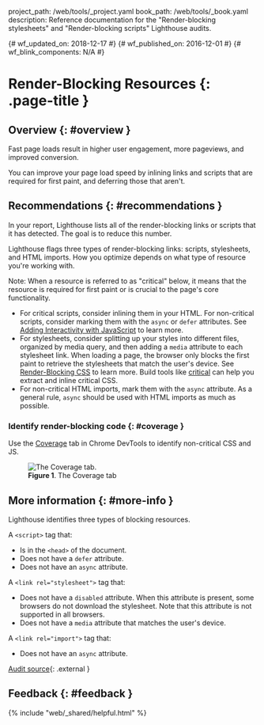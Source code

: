 project_path: /web/tools/_project.yaml
book_path: /web/tools/_book.yaml
description: Reference documentation for the "Render-blocking stylesheets" and "Render-blocking scripts" Lighthouse audits.

{# wf_updated_on: 2018-12-17 #}
{# wf_published_on: 2016-12-01 #}
{# wf_blink_components: N/A #}

# Render-Blocking Resources {: .page-title }

## Overview {: #overview }

Fast page loads result in higher user engagement, more pageviews, and
improved conversion.

You can improve your page load speed by inlining links and scripts that
are required for first paint, and deferring those that aren't.

## Recommendations {: #recommendations }

In your report, Lighthouse lists all of the render-blocking links or scripts
that it has detected. The goal is to reduce this number.

Lighthouse flags three types of render-blocking links: scripts, stylesheets, and HTML
imports. How you optimize depends on what type of resource you're working with.

Note: When a resource is referred to as "critical" below, it means that the
resource is required for first paint or is crucial to the page's core
functionality.

[addy]: https://github.com/addyosmani/critical/

* For critical scripts, consider inlining them in your HTML. For non-critical
  scripts, consider marking them with the `async` or `defer` attributes.
  See [Adding Interactivity with JavaScript][js] to learn more.
* For stylesheets, consider splitting up your styles into different files,
  organized by media query, and then adding a `media` attribute to each
  stylesheet link. When loading a page, the browser only blocks the first
  paint to retrieve the stylesheets that match the user's device. See
  [Render-Blocking CSS][css] to learn more. Build tools like [critical][addy] can help you
  extract and inline critical CSS.
* For non-critical HTML imports, mark them with the `async` attribute. As a
  general rule, `async` should be used with HTML imports as much as possible.

[js]: /web/fundamentals/performance/critical-rendering-path/adding-interactivity-with-javascript
[css]: /web/fundamentals/performance/critical-rendering-path/render-blocking-css

### Identify render-blocking code {: #coverage }

Use the [Coverage](/web/updates/2017/04/devtools-release-notes#coverage) tab in Chrome
DevTools to identify non-critical CSS and JS.

<figure>
  <img src="/web/updates/images/2017/04/coverage.png"
       alt="The Coverage tab."/>
  <figcaption>
    <b>Figure 1</b>. The Coverage tab
  </figcaption>
</figure>

## More information {: #more-info }

Lighthouse identifies three types of blocking resources.

A `<script>` tag that:

* Is in the `<head>` of the document.
* Does not have a `defer` attribute.
* Does not have an `async` attribute.

A `<link rel="stylesheet">` tag that:

* Does not have a `disabled` attribute. When this attribute is present,
  some browsers do not download the stylesheet. Note that this attribute is not
  supported in all browsers.
* Does not have a `media` attribute that matches the user's device.

A `<link rel="import">` tag that:

* Does not have an `async` attribute.

[Audit source](https://github.com/GoogleChrome/lighthouse/blob/master/lighthouse-core/audits/byte-efficiency/render-blocking-resources.js){: .external }

## Feedback {: #feedback }

{% include "web/_shared/helpful.html" %}
